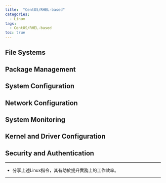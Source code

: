 ```yaml
---
title:  "CentOS/RHEL-based"
categories: 
  - Linux
tags:
  - CentOS/RHEL-based
toc: true
---
```


## File Systems

## Package Management

## System Configuration

## Network Configuration

## System Monitoring

## Kernel and Driver Configuration

## Security and Authentication

***

* 分享上述Linux指令，其有助於提升實務上的工作效率。

***






